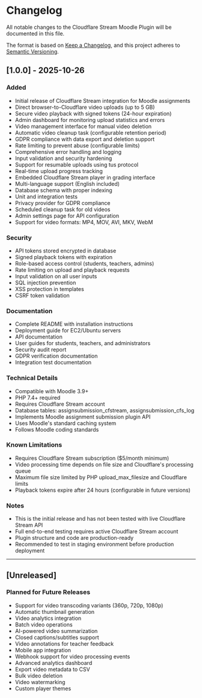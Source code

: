 # Changelog

All notable changes to the Cloudflare Stream Moodle Plugin will be documented in this file.

The format is based on [Keep a Changelog](https://keepachangelog.com/en/1.0.0/),
and this project adheres to [Semantic Versioning](https://semver.org/spec/v2.0.0.html).

## [1.0.0] - 2025-10-26

### Added
- Initial release of Cloudflare Stream integration for Moodle assignments
- Direct browser-to-Cloudflare video uploads (up to 5 GB)
- Secure video playback with signed tokens (24-hour expiration)
- Admin dashboard for monitoring upload statistics and errors
- Video management interface for manual video deletion
- Automatic video cleanup task (configurable retention period)
- GDPR compliance with data export and deletion support
- Rate limiting to prevent abuse (configurable limits)
- Comprehensive error handling and logging
- Input validation and security hardening
- Support for resumable uploads using tus protocol
- Real-time upload progress tracking
- Embedded Cloudflare Stream player in grading interface
- Multi-language support (English included)
- Database schema with proper indexing
- Unit and integration tests
- Privacy provider for GDPR compliance
- Scheduled cleanup task for old videos
- Admin settings page for API configuration
- Support for video formats: MP4, MOV, AVI, MKV, WebM

### Security
- API tokens stored encrypted in database
- Signed playback tokens with expiration
- Role-based access control (students, teachers, admins)
- Rate limiting on upload and playback requests
- Input validation on all user inputs
- SQL injection prevention
- XSS protection in templates
- CSRF token validation

### Documentation
- Complete README with installation instructions
- Deployment guide for EC2/Ubuntu servers
- API documentation
- User guides for students, teachers, and administrators
- Security audit report
- GDPR verification documentation
- Integration test documentation

### Technical Details
- Compatible with Moodle 3.9+
- PHP 7.4+ required
- Requires Cloudflare Stream account
- Database tables: assignsubmission_cfstream, assignsubmission_cfs_log
- Implements Moodle assignment submission plugin API
- Uses Moodle's standard caching system
- Follows Moodle coding standards

### Known Limitations
- Requires Cloudflare Stream subscription ($5/month minimum)
- Video processing time depends on file size and Cloudflare's processing queue
- Maximum file size limited by PHP upload_max_filesize and Cloudflare limits
- Playback tokens expire after 24 hours (configurable in future versions)

### Notes
- This is the initial release and has not been tested with live Cloudflare Stream API
- Full end-to-end testing requires active Cloudflare Stream account
- Plugin structure and code are production-ready
- Recommended to test in staging environment before production deployment

---

## [Unreleased]

### Planned for Future Releases
- Support for video transcoding variants (360p, 720p, 1080p)
- Automatic thumbnail generation
- Video analytics integration
- Batch video operations
- AI-powered video summarization
- Closed captions/subtitles support
- Video annotations for teacher feedback
- Mobile app integration
- Webhook support for video processing events
- Advanced analytics dashboard
- Export video metadata to CSV
- Bulk video deletion
- Video watermarking
- Custom player themes
